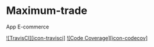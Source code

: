 # Maximum-trade
 App E-commerce

[![TravisCI][icon-travisci]][link-travisci]
[![Code Coverage][icon-codecov]][link-codecov]

[link-travisci]: https://travis-ci.org/Robertobarross/Maximum-trade
[link-codecov]: https://codecov.io/gh/Robertobarross/Maximum-trade
